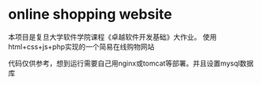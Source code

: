 # online shopping website

本项目是复旦大学软件学院课程《卓越软件开发基础》大作业。
使用html+css+js+php实现的一个简易在线购物网站

代码仅供参考，想到运行需要自己用nginx或tomcat等部署。并且设置mysql数据库